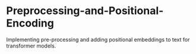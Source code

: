# Preprocessing-and-Positional-Encoding
Implementing pre-processing and adding positional embeddings to text for transformer models.
